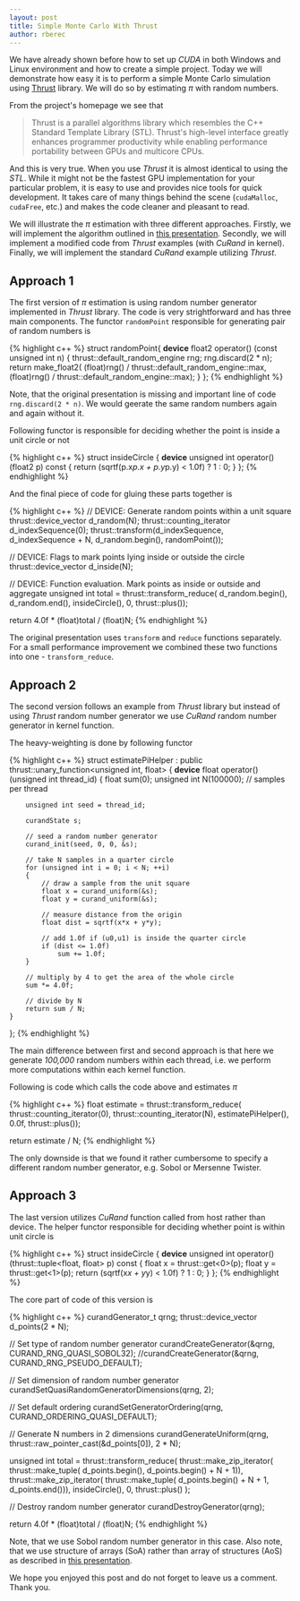 ```yaml
---
layout: post
title: Simple Monte Carlo With Thrust
author: rberec
---
```


We have already shown before how to set up *CUDA* in both Windows and Linux environment and how to create a simple project. Today we will demonstrate how easy it is to perform a simple Monte Carlo simulation using [Thrust](http://thrust.github.io/) library. We will do so by estimating $\pi$ with random numbers.

From the project's homepage we see that
>Thrust is a parallel algorithms library which resembles the C++ Standard Template Library (STL). Thrust's high-level interface greatly enhances programmer productivity while enabling performance portability between GPUs and multicore CPUs.

And this is very true. When you use *Thrust* it is almost identical to using the *STL*. While it might not be the fastest GPU implementation for your particular problem, it is easy to use and provides nice tools for quick development. It takes care of many things behind the scene (`cudaMalloc`, `cudaFree`, etc.) and makes the code cleaner and pleasant to read.

We will illustrate the $\pi$ estimation with three different approaches. Firstly, we will implement the algorithm outlined in [this presentation](http://www.nvidia.com/docs/IO/116711/sc11-montecarlo.pdf). Secondly, we will implement a modified code from *Thrust* examples (with *CuRand* in kernel). Finally, we will implement the standard *CuRand* example utilizing *Thrust*.

## Approach 1
The first version of $\pi$ estimation is using random number generator implemented in *Thrust* library. The code is very strightforward and has three main components. The functor `randomPoint` responsible for generating pair of random numbers is

{% highlight c++ %}
struct randomPoint{
    __device__ float2 operator() (const unsigned int n) {
        thrust::default_random_engine rng;
        rng.discard(2 * n);
        return make_float2(
            (float)rng() / thrust::default_random_engine::max,
            (float)rng() / thrust::default_random_engine::max);
    }
};
{% endhighlight %}

Note, that the original presentation is missing and important line of code `rng.discard(2 * n)`. We would geerate the same random numbers again and again without it.

Following functor is responsible for deciding whether the point is inside a unit circle or not

{% highlight c++ %}
struct insideCircle {
    __device__ unsigned int operator() (float2 p) const {
        return (sqrtf(p.x*p.x + p.y*p.y) < 1.0f) ? 1 : 0;
    }
};
{% endhighlight %}

And the final piece of code for gluing these parts together is

{% highlight c++ %}
// DEVICE: Generate random points within a unit square
thrust::device_vector<float2> d_random(N);
thrust::counting_iterator<unsigned int> d_indexSequence(0);
thrust::transform(d_indexSequence, d_indexSequence + N,
			      d_random.begin(), randomPoint());

// DEVICE: Flags to mark points lying inside or outside the circle
thrust::device_vector<unsigned int> d_inside(N);

// DEVICE: Function evaluation. Mark points as inside or outside and aggregate
unsigned int total = thrust::transform_reduce(
	d_random.begin(),
    d_random.end(),
    insideCircle(),
    0,
    thrust::plus<unsigned int>());

return 4.0f * (float)total / (float)N;
{% endhighlight %}

The original presentation uses `transform` and `reduce` functions separately. For a small performance improvement we combined these two functions into one - `transform_reduce`.

## Approach 2
The second version follows an example from *Thrust* library but instead of using *Thrust* random number generator we use *CuRand* random number generator in kernel function.

The heavy-weighting is done by following functor

{% highlight c++ %}
struct estimatePiHelper :
    public thrust::unary_function<unsigned int, float>
{
    __device__
        float operator()(unsigned int thread_id)
    {
        float sum(0);
        unsigned int N(100000); // samples per thread

        unsigned int seed = thread_id;

        curandState s;

        // seed a random number generator
        curand_init(seed, 0, 0, &s);

        // take N samples in a quarter circle
        for (unsigned int i = 0; i < N; ++i)
        {
            // draw a sample from the unit square
            float x = curand_uniform(&s);
            float y = curand_uniform(&s);

            // measure distance from the origin
            float dist = sqrtf(x*x + y*y);

            // add 1.0f if (u0,u1) is inside the quarter circle
            if (dist <= 1.0f)
                sum += 1.0f;
        }

        // multiply by 4 to get the area of the whole circle
        sum *= 4.0f;

        // divide by N
        return sum / N;
    }
};
{% endhighlight %}

The main difference between first and second approach is that here we generate *100,000* random numbers within each thread, i.e. we perform more computations within each kernel function.

Following is code which calls the code above and estimates $\pi$

{% highlight c++ %}
float estimate = thrust::transform_reduce(
        thrust::counting_iterator<unsigned int>(0),
        thrust::counting_iterator<unsigned int>(N),
        estimatePiHelper(),
        0.0f,
        thrust::plus<float>());

return estimate / N;
{% endhighlight %}

The only downside is that we found it rather cumbersome to specify a different random number generator, e.g. Sobol or Mersenne Twister.

## Approach 3
The last version utilizes *CuRand* function called from host rather than device. The helper functor responsible for deciding whether point is within unit circle is

{% highlight c++ %}
struct insideCircle {
    __device__ unsigned int operator() (thrust::tuple<float, float> p) const {
        float x = thrust::get<0>(p);
        float y = thrust::get<1>(p);
        return (sqrtf(x*x + y*y) < 1.0f) ? 1 : 0;
    }
};
{% endhighlight %}

The core part of code of this version is

{% highlight c++ %}
curandGenerator_t qrng;
thrust::device_vector<float> d_points(2 * N);

// Set type of random number generator
curandCreateGenerator(&qrng, CURAND_RNG_QUASI_SOBOL32);
//curandCreateGenerator(&qrng, CURAND_RNG_PSEUDO_DEFAULT);

// Set dimension of random number generator
curandSetQuasiRandomGeneratorDimensions(qrng, 2);

// Set default ordering
curandSetGeneratorOrdering(qrng, CURAND_ORDERING_QUASI_DEFAULT);

// Generate N numbers in 2 dimensions
curandGenerateUniform(qrng, thrust::raw_pointer_cast(&d_points[0]), 2 * N);

unsigned int total = thrust::transform_reduce(
	thrust::make_zip_iterator(
    	thrust::make_tuple(
        	d_points.begin(),
            d_points.begin() + N + 1)),
	thrust::make_zip_iterator(
    	thrust::make_tuple(
        	d_points.begin() + N + 1,
        	d_points.end())),
	insideCircle(),
	0,
	thrust::plus<unsigned int>()
);

// Destroy random number generator
curandDestroyGenerator(qrng);

return 4.0f * (float)total / (float)N;
{% endhighlight %}

Note, that we use Sobol random number generator in this case. Also note, that we use structure of arrays (SoA) rather than array of structures (AoS) as described in [this presentation](http://on-demand.gputechconf.com/gtc-express/2011/presentations/introductiontothrust.pdf).

We hope you enjoyed this post and do not forget to leave us a comment. Thank you.
